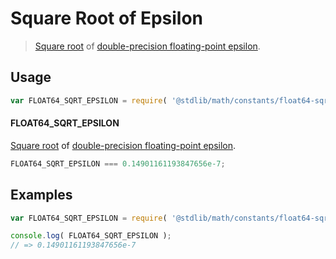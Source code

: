 # Square Root of Epsilon

> [Square root][@stdlib/math/base/special/sqrt] of [double-precision floating-point epsilon][float64-eps].

<section class="usage">

## Usage

``` javascript
var FLOAT64_SQRT_EPSILON = require( '@stdlib/math/constants/float64-sqrt-eps' );
```

#### FLOAT64_SQRT_EPSILON

[Square root][@stdlib/math/base/special/sqrt] of [double-precision floating-point epsilon][float64-eps].

``` javascript
FLOAT64_SQRT_EPSILON === 0.14901161193847656e-7;
```

</section>

<!-- /.usage -->


<section class="examples">

## Examples

<!-- TODO: better example -->

``` javascript
var FLOAT64_SQRT_EPSILON = require( '@stdlib/math/constants/float64-sqrt-eps' );

console.log( FLOAT64_SQRT_EPSILON );
// => 0.14901161193847656e-7
```

</section>

<!-- /.examples -->


<section class="links">

[@stdlib/math/base/special/sqrt]: https://github.com/stdlib-js/stdlib
[float64-eps]: https://github.com/const-io/eps-float64

</section>

<!-- /.links -->

